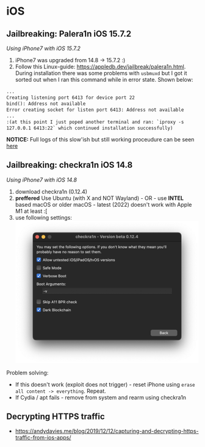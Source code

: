 # iOS

## Jailbreaking: Palera1n iOS 15.7.2
*Using iPhone7 with iOS 15.7.2*
1. iPhone7 was upgraded from 14.8 -> 15.7.2 :)
1. Follow this Linux-guide: https://appledb.dev/jailbreak/palera1n.html. During installation there was some problems with `usbmuxd` but I got it sorted out when I ran this command while in error state. Shown below: 
 ```
...
Creating listening port 6413 for device port 22
bind(): Address not available
Error creating socket for listen port 6413: Address not available
...
:(at this point I just poped another terminal and ran: `iproxy -s 127.0.0.1 6413:22` which continued installation successfully)
 ```

**NOTICE:** Full logs of this slow'ish but still working proceudure can be seen [here](https://raw.githubusercontent.com/tomikoski/tk0-bugbounty/master/iOS/palera1n-installation-logs.txt)

## Jailbreaking: checkra1n iOS 14.8
*Using iPhone7 with iOS 14.8*
1. download checkra1n (0.12.4)
1. **preffered** Use Ubuntu (with X and NOT Wayland) - OR - use **INTEL** based macOS or older macOS - latest (2022) doesn't work with Apple M1 at least :[
1. use following settings: ![testing](cr.png)

Problem solving:
* If this doesn't work (exploit does not trigger) - reset iPhone using `erase all content -> everything`. Repeat.
* If Cydia / apt fails - remove from system and rearm using checkra1n

## Decrypting HTTPS traffic
* https://andydavies.me/blog/2019/12/12/capturing-and-decrypting-https-traffic-from-ios-apps/
